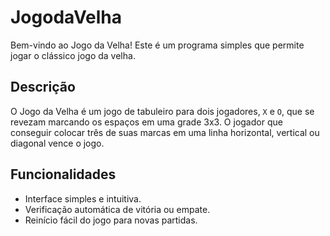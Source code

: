 # JogodaVelha
Bem-vindo ao Jogo da Velha! Este é um programa simples que permite jogar o clássico jogo da velha.

## Descrição
O Jogo da Velha é um jogo de tabuleiro para dois jogadores, `X` e `O`, que se revezam marcando os espaços em uma grade 3x3. O jogador que conseguir colocar três de suas marcas em uma linha horizontal, vertical ou diagonal vence o jogo.

## Funcionalidades
- Interface simples e intuitiva.
- Verificação automática de vitória ou empate.
- Reinício fácil do jogo para novas partidas.

